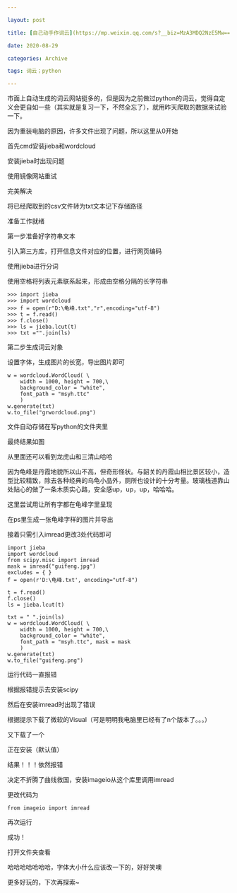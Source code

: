 ```yaml
---

layout: post

title: [自己动手作词云](https://mp.weixin.qq.com/s?__biz=MzA3MDQ2NzE5Mw==&mid=2652773538&idx=1&sn=efb9d44740ca41b39479bbf8c9a8db96&chksm=84d6d7b4b3a15ea2f8d7baeb3750b5cd06f225c6de0afd5e6f3f40ccc97a339aebdc18108490&token=184373101&lang=zh_CN#rd)  

date: 2020-08-29

categories: Archive

tags: 词云；python

---
```



市面上自动生成的词云网站挺多的，但是因为之前做过python的词云，觉得自定义会更自如一些（其实就是复习一下，不然全忘了），就用昨天爬取的数据来试验一下。



因为重装电脑的原因，许多文件出现了问题，所以这里从0开始



首先cmd安装jieba和wordcloud





安装jieba时出现问题





使用镜像网站重试





完美解决



将已经爬取到的csv文件转为txt文本记下存储路径





准备工作就绪



第一步准备好字符串文本

引入第三方库，打开信息文件对应的位置，进行网页编码

使用jieba进行分词

使用空格将列表元素联系起来，形成由空格分隔的长字符串
```
>>> import jieba
>>> import wordcloud
>>> f = open(r"D:\龟峰.txt","r",encoding="utf-8")
>>> t = f.read()
>>> f.close()
>>> ls = jieba.lcut(t)
>>> txt ="".join(ls)
```

第二步生成词云对象

设置字体，生成图片的长宽，导出图片即可
```
w = wordcloud.WordCloud( \
    width = 1000, height = 700,\
    background_color = "white",
    font_path = "msyh.ttc"
    )
w.generate(txt)
w.to_file("grwordcloud.png")
```

文件自动存储在写python的文件夹里





最终结果如图







从里面还可以看到龙虎山和三清山哈哈



因为龟峰是丹霞地貌所以山不高，但奇形怪状。与韶关的丹霞山相比景区较小，造型比较精致，除去各种经典的乌龟小品外，厕所也设计的十分考量。玻璃栈道靠山处贴心的做了一条木质实心路，安全感up，up，up，哈哈哈。



这里尝试用让所有字都在龟峰字里呈现



在ps里生成一张龟峰字样的图片并导出







接着只需引入imread更改3处代码即可
```
import jieba
import wordcloud
from scipy.misc import imread
mask = imread("guifeng.jpg")
excludes = { }
f = open(r'D:\龟峰.txt', encoding="utf-8")

t = f.read()
f.close()
ls = jieba.lcut(t)

txt = " ".join(ls)
w = wordcloud.WordCloud( \
    width = 1000, height = 700,\
    background_color = "white",
    font_path = "msyh.ttc", mask = mask  
    )
w.generate(txt)
w.to_file("guifeng.png")
```


运行代码一直报错





根据报错提示去安装scipy



然后在安装imread时出现了错误





根据提示下载了微软的Visual（可是明明我电脑里已经有了n个版本了。。。）





又下载了一个









正在安装（默认值）







结果！！！依然报错







决定不折腾了曲线救国，安装imageio从这个库里调用imread







更改代码为
```
from imageio import imread
```

再次运行







成功！



打开文件夹查看



哈哈哈哈哈哈哈，字体大小什么应该改一下的，好好笑噢



更多好玩的，下次再探索~
